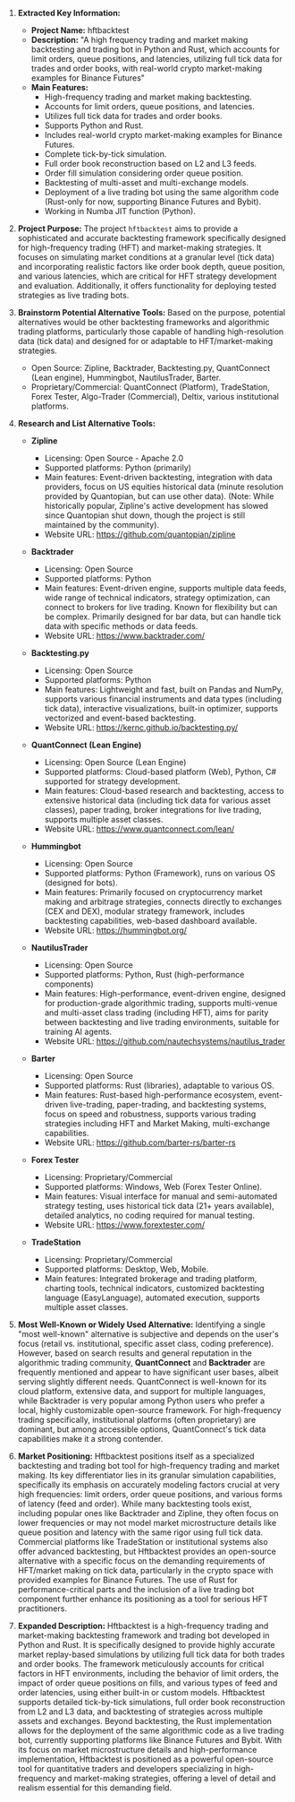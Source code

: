 1.  **Extracted Key Information:**
    *   **Project Name:** hftbacktest
    *   **Description:** "A high frequency trading and market making backtesting and trading bot in Python and Rust, which accounts for limit orders, queue positions, and latencies, utilizing full tick data for trades and order books, with real-world crypto market-making examples for Binance Futures"
    *   **Main Features:**
        *   High-frequency trading and market making backtesting.
        *   Accounts for limit orders, queue positions, and latencies.
        *   Utilizes full tick data for trades and order books.
        *   Supports Python and Rust.
        *   Includes real-world crypto market-making examples for Binance Futures.
        *   Complete tick-by-tick simulation.
        *   Full order book reconstruction based on L2 and L3 feeds.
        *   Order fill simulation considering order queue position.
        *   Backtesting of multi-asset and multi-exchange models.
        *   Deployment of a live trading bot using the same algorithm code (Rust-only for now, supporting Binance Futures and Bybit).
        *   Working in Numba JIT function (Python).

2.  **Project Purpose:**
    The project `hftbacktest` aims to provide a sophisticated and accurate backtesting framework specifically designed for high-frequency trading (HFT) and market-making strategies. It focuses on simulating market conditions at a granular level (tick data) and incorporating realistic factors like order book depth, queue position, and various latencies, which are critical for HFT strategy development and evaluation. Additionally, it offers functionality for deploying tested strategies as live trading bots.

3.  **Brainstorm Potential Alternative Tools:**
    Based on the purpose, potential alternatives would be other backtesting frameworks and algorithmic trading platforms, particularly those capable of handling high-resolution data (tick data) and designed for or adaptable to HFT/market-making strategies.

    *   Open Source: Zipline, Backtrader, Backtesting.py, QuantConnect (Lean engine), Hummingbot, NautilusTrader, Barter.
    *   Proprietary/Commercial: QuantConnect (Platform), TradeStation, Forex Tester, Algo-Trader (Commercial), Deltix, various institutional platforms.

4.  **Research and List Alternative Tools:**

    *   **Zipline**
        *   Licensing: Open Source - Apache 2.0
        *   Supported platforms: Python (primarily)
        *   Main features: Event-driven backtesting, integration with data providers, focus on US equities historical data (minute resolution provided by Quantopian, but can use other data). (Note: While historically popular, Zipline's active development has slowed since Quantopian shut down, though the project is still maintained by the community).
        *   Website URL: https://github.com/quantopian/zipline

    *   **Backtrader**
        *   Licensing: Open Source
        *   Supported platforms: Python
        *   Main features: Event-driven engine, supports multiple data feeds, wide range of technical indicators, strategy optimization, can connect to brokers for live trading. Known for flexibility but can be complex. Primarily designed for bar data, but can handle tick data with specific methods or data feeds.
        *   Website URL: https://www.backtrader.com/

    *   **Backtesting.py**
        *   Licensing: Open Source
        *   Supported platforms: Python
        *   Main features: Lightweight and fast, built on Pandas and NumPy, supports various financial instruments and data types (including tick data), interactive visualizations, built-in optimizer, supports vectorized and event-based backtesting.
        *   Website URL: https://kernc.github.io/backtesting.py/

    *   **QuantConnect (Lean Engine)**
        *   Licensing: Open Source (Lean Engine)
        *   Supported platforms: Cloud-based platform (Web), Python, C# supported for strategy development.
        *   Main features: Cloud-based research and backtesting, access to extensive historical data (including tick data for various asset classes), paper trading, broker integrations for live trading, supports multiple asset classes.
        *   Website URL: https://www.quantconnect.com/lean/

    *   **Hummingbot**
        *   Licensing: Open Source
        *   Supported platforms: Python (Framework), runs on various OS (designed for bots).
        *   Main features: Primarily focused on cryptocurrency market making and arbitrage strategies, connects directly to exchanges (CEX and DEX), modular strategy framework, includes backtesting capabilities, web-based dashboard available.
        *   Website URL: https://hummingbot.org/

    *   **NautilusTrader**
        *   Licensing: Open Source
        *   Supported platforms: Python, Rust (high-performance components)
        *   Main features: High-performance, event-driven engine, designed for production-grade algorithmic trading, supports multi-venue and multi-asset class trading (including HFT), aims for parity between backtesting and live trading environments, suitable for training AI agents.
        *   Website URL: https://github.com/nautechsystems/nautilus_trader

    *   **Barter**
        *   Licensing: Open Source
        *   Supported platforms: Rust (libraries), adaptable to various OS.
        *   Main features: Rust-based high-performance ecosystem, event-driven live-trading, paper-trading, and backtesting systems, focus on speed and robustness, supports various trading strategies including HFT and Market Making, multi-exchange capabilities.
        *   Website URL: https://github.com/barter-rs/barter-rs

    *   **Forex Tester**
        *   Licensing: Proprietary/Commercial
        *   Supported platforms: Windows, Web (Forex Tester Online).
        *   Main features: Visual interface for manual and semi-automated strategy testing, uses historical tick data (21+ years available), detailed analytics, no coding required for manual testing.
        *   Website URL: https://www.forextester.com/

    *   **TradeStation**
        *   Licensing: Proprietary/Commercial
        *   Supported platforms: Desktop, Web, Mobile.
        *   Main features: Integrated brokerage and trading platform, charting tools, technical indicators, customized backtesting language (EasyLanguage), automated execution, supports multiple asset classes.

5.  **Most Well-Known or Widely Used Alternative:**
    Identifying a single "most well-known" alternative is subjective and depends on the user's focus (retail vs. institutional, specific asset class, coding preference). However, based on search results and general reputation in the algorithmic trading community, **QuantConnect** and **Backtrader** are frequently mentioned and appear to have significant user bases, albeit serving slightly different needs. QuantConnect is well-known for its cloud platform, extensive data, and support for multiple languages, while Backtrader is very popular among Python users who prefer a local, highly customizable open-source framework. For high-frequency trading specifically, institutional platforms (often proprietary) are dominant, but among accessible options, QuantConnect's tick data capabilities make it a strong contender.

6.  **Market Positioning:**
    Hftbacktest positions itself as a specialized backtesting and trading bot tool for high-frequency trading and market making. Its key differentiator lies in its granular simulation capabilities, specifically its emphasis on accurately modeling factors crucial at very high frequencies: limit orders, order queue positions, and various forms of latency (feed and order). While many backtesting tools exist, including popular ones like Backtrader and Zipline, they often focus on lower frequencies or may not model market microstructure details like queue position and latency with the same rigor using full tick data. Commercial platforms like TradeStation or institutional systems also offer advanced backtesting, but Hftbacktest provides an open-source alternative with a specific focus on the demanding requirements of HFT/market making on tick data, particularly in the crypto space with provided examples for Binance Futures. The use of Rust for performance-critical parts and the inclusion of a live trading bot component further enhance its positioning as a tool for serious HFT practitioners.

7.  **Expanded Description:**
    Hftbacktest is a high-frequency trading and market-making backtesting framework and trading bot developed in Python and Rust. It is specifically designed to provide highly accurate market replay-based simulations by utilizing full tick data for both trades and order books. The framework meticulously accounts for critical factors in HFT environments, including the behavior of limit orders, the impact of order queue positions on fills, and various types of feed and order latencies, using either built-in or custom models. Hftbacktest supports detailed tick-by-tick simulations, full order book reconstruction from L2 and L3 data, and backtesting of strategies across multiple assets and exchanges. Beyond backtesting, the Rust implementation allows for the deployment of the same algorithmic code as a live trading bot, currently supporting platforms like Binance Futures and Bybit. With its focus on market microstructure details and high-performance implementation, Hftbacktest is positioned as a powerful open-source tool for quantitative traders and developers specializing in high-frequency and market-making strategies, offering a level of detail and realism essential for this demanding field.